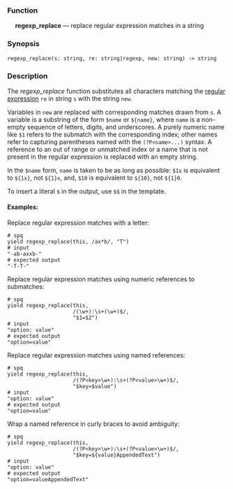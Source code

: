 ### Function

&emsp; **regexp_replace** &mdash; replace regular expression matches in a string

### Synopsis

```
regexp_replace(s: string, re: string|regexp, new: string) -> string
```

### Description

The _regexp_replace_ function substitutes all characters matching the
[regular expression](../search-expressions.md#regular-expressions) `re` in string `s` with
the string `new`.

Variables in `new` are replaced with corresponding matches drawn from `s`.
A variable is a substring of the form `$name` or `${name}`, where `name` is a non-empty
sequence of letters, digits, and underscores. A purely numeric name like `$1` refers
to the submatch with the corresponding index; other names refer to capturing
parentheses named with the `(?P<name>...)` syntax. A reference to an out of range or
unmatched index or a name that is not present in the regular expression is replaced
with an empty string.

In the `$name` form, `name` is taken to be as long as possible: `$1x` is equivalent to
`${1x}`, not `${1}x`, and, `$10` is equivalent to `${10}`, not `${1}0`.

To insert a literal `$` in the output, use `$$` in the template.

#### Examples:

Replace regular expression matches with a letter:

```mdtest-spq
# spq
yield regexp_replace(this, /ax*b/, "T")
# input
"-ab-axxb-"
# expected output
"-T-T-"
```

Replace regular expression matches using numeric references to submatches:
```mdtest-spq
# spq
yield regexp_replace(this,
                     /(\w+):\s+(\w+)$/,
                     "$1=$2")
# input
"option: value"
# expected output
"option=value"
```

Replace regular expression matches using named references:
```mdtest-spq
# spq
yield regexp_replace(this,
                     /(?P<key>\w+):\s+(?P<value>\w+)$/,
                     "$key=$value")
# input
"option: value"
# expected output
"option=value"
```

Wrap a named reference in curly braces to avoid ambiguity:
```mdtest-spq
# spq
yield regexp_replace(this,
                     /(?P<key>\w+):\s+(?P<value>\w+)$/,
                     "$key=${value}AppendedText")
# input
"option: value"
# expected output
"option=valueAppendedText"
```
